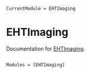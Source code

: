 ```@meta
CurrentModule = EHTImaging
```

# EHTImaging

Documentation for [EHTImaging](https://github.com/ptiede/EHTImaging.jl).

```@index
```

```@autodocs
Modules = [EHTImaging]
```
